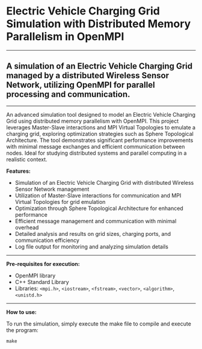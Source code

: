 # Electric Vehicle Charging Grid Simulation with **Distributed Memory Parallelism in OpenMPI**

---

## A simulation of an Electric Vehicle Charging Grid managed by a distributed Wireless Sensor Network, utilizing OpenMPI for parallel processing and communication.

---

An advanced simulation tool designed to model an Electric Vehicle Charging Grid using distributed memory parallelism with OpenMPI. This project leverages Master-Slave interactions and MPI Virtual Topologies to emulate a charging grid, exploring optimization strategies such as Sphere Topological Architecture. The tool demonstrates significant performance improvements with minimal message exchanges and efficient communication between nodes. Ideal for studying distributed systems and parallel computing in a realistic context.

**Features:**

- Simulation of an Electric Vehicle Charging Grid with distributed Wireless Sensor Network management
- Utilization of Master-Slave interactions for communication and MPI Virtual Topologies for grid emulation
- Optimization through Sphere Topological Architecture for enhanced performance
- Efficient message management and communication with minimal overhead
- Detailed analysis and results on grid sizes, charging ports, and communication efficiency
- Log file output for monitoring and analyzing simulation details

---

**Pre-requisites for execution:**

- OpenMPI library
- C++ Standard Library
- Libraries: `<mpi.h>`, `<iostream>`, `<fstream>`, `<vector>`, `<algorithm>`, `<unistd.h>`

---

**How to use:**

To run the simulation, simply execute the make file to compile and execute the program:

```
make
```
